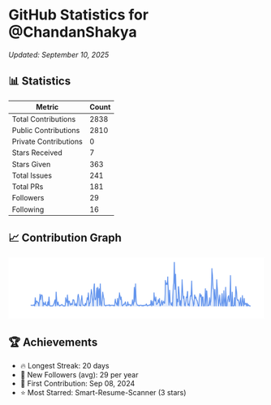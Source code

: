 # GitHub Statistics for @ChandanShakya
*Updated: September 10, 2025*

## 📊 Statistics
| Metric | Count |
|--------|--------|
| Total Contributions | 2838 |
| Public Contributions | 2810 |
| Private Contributions | 0 |
| Stars Received | 7 |
| Stars Given | 363 |
| Total Issues | 241 |
| Total PRs | 181 |
| Followers | 29 |
| Following | 16 |

## 📈 Contribution Graph

![Contribution Graph](./contribution_graph.png)

## 🏆 Achievements

- 🔥 Longest Streak: 20 days
- 👥 New Followers (avg): 29 per year
- 📅 First Contribution: Sep 08, 2024
- ⭐ Most Starred: Smart-Resume-Scanner (3 stars)
